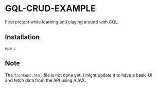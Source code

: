 # GQL-CRUD-EXAMPLE

First project while learning and playing around with GQL.

## Installation

```
npm i
```

## Note

The ```frontend.html``` file is not done yet. I might update it to have a basic UI and fetch data from the API using AJAX.
